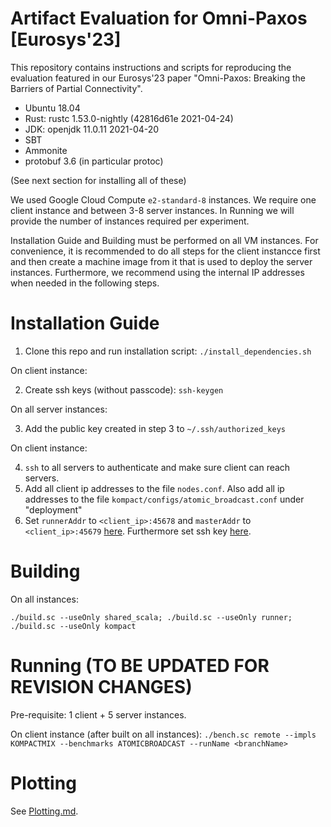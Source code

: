 # Artifact Evaluation for Omni-Paxos [Eurosys'23]
This repository contains instructions and scripts for reproducing the evaluation featured in our Eurosys'23 paper "Omni-Paxos: Breaking the Barriers of Partial Connectivity".


- Ubuntu 18.04
- Rust: rustc 1.53.0-nightly (42816d61e 2021-04-24)
- JDK: openjdk 11.0.11 2021-04-20
- SBT
- Ammonite
- protobuf 3.6 (in particular protoc)

(See next section for installing all of these)

 We used Google Cloud Compute `e2-standard-8` instances. We require one client instance and between 3-8 server instances. In Running we will provide the number of instances required per experiment.

 Installation Guide and Building must be performed on all VM instances. For convenience, it is recommended to do all steps for the client instancce first and then create a machine image from it that is used to deploy the server instances. Furthermore, we recommend using the internal IP addresses when needed in the following steps.

# Installation Guide

1. Clone this repo and run installation script: `./install_dependencies.sh`

On client instance:

2. Create ssh keys (without passcode): `ssh-keygen` 

On all server instances:

3. Add the public key created in step 3 to `~/.ssh/authorized_keys`

On client instance:

4. `ssh` to all servers to authenticate and make sure client can reach servers.
5. Add all client ip addresses to the file `nodes.conf`. Also add all ip addresses to the file `kompact/configs/atomic_broadcast.conf` under "deployment"
6. Set `runnerAddr`  to `<client_ip>:45678` and `masterAddr` to `<client_ip>:45679` [here](https://github.com/anonsub0/kompicsbenches/blob/main/bench.sc#L18-L20). Furthermore set ssh key [here](https://github.com/anonsub0/kompicsbenches/blob/main/bench.sc#L326).

# Building
On all instances:

`./build.sc --useOnly shared_scala; ./build.sc --useOnly runner; ./build.sc --useOnly kompact`

# Running (TO BE UPDATED FOR REVISION CHANGES)
Pre-requisite: 1 client + 5 server instances.

On client instance (after built on all instances):
`./bench.sc remote --impls KOMPACTMIX --benchmarks ATOMICBROADCAST --runName <branchName>`

# Plotting
See [Plotting.md](https://github.com/anonsub0/kompicsbenches/blob/main/Plotting.md).